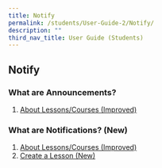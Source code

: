 ```yaml
---
title: Notify
permalink: /students/User-Guide-2/Notify/
description: ""
third_nav_title: User Guide (Students)
---
```

## Notify
### What are Announcements?
1. <a href="/user-guide/Teachers-UG/aboutlessons/" target="_blank">About Lessons/Courses (Improved)</a>

### What are Notifications? (New)
1. <a href="/user-guide/Teachers-UG/aboutlessons/" target="_blank">About Lessons/Courses (Improved)</a>
2. <a href="/user-guide/Teachers-UG/createlesson/" target="_blank">Create a Lesson (New)</a>